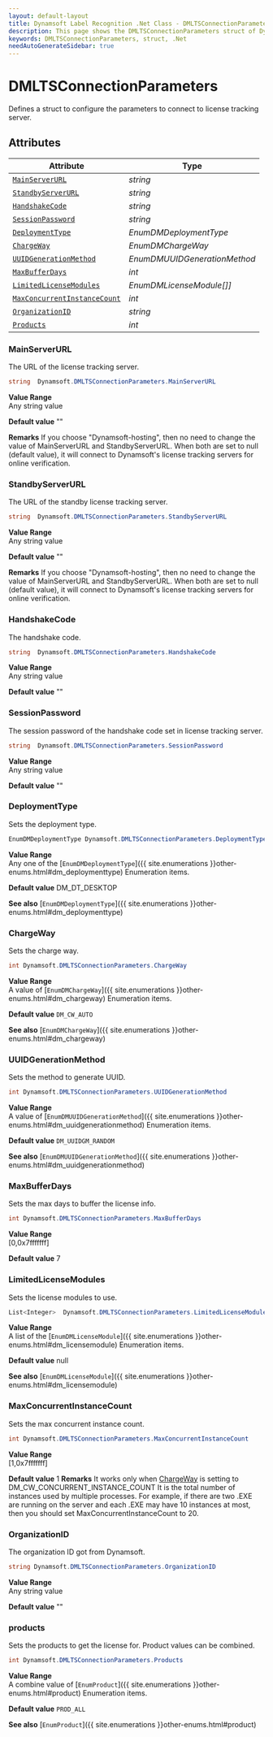 ```yaml
---
layout: default-layout
title: Dynamsoft Label Recognition .Net Class - DMLTSConnectionParameters
description: This page shows the DMLTSConnectionParameters struct of Dynamsoft Label Recognition for .Net Language.
keywords: DMLTSConnectionParameters, struct, .Net
needAutoGenerateSidebar: true
---
```



# DMLTSConnectionParameters
Defines a struct to configure the parameters to connect to license tracking server.  


## Attributes
    
| Attribute | Type |
|---------- | ---- |
| [`MainServerURL`](#mainserverurl) | *string* |
| [`StandbyServerURL`](#standbyserverurl) | *string* |
| [`HandshakeCode`](#handshakecode) | *string* |
| [`SessionPassword`](#sessionpassword) | *string* |
| [`DeploymentType`](#deploymenttype) | *EnumDMDeploymentType* |
| [`ChargeWay`](#chargeway) | *EnumDMChargeWay* |
| [`UUIDGenerationMethod`](#uuidgenerationmethod) | *EnumDMUUIDGenerationMethod* |
| [`MaxBufferDays`](#maxbufferdays) | *int* |
| [`LimitedLicenseModules`](#limitedlicensemodules) | *EnumDMLicenseModule\[\]]* |
| [`MaxConcurrentInstanceCount`](#maxconcurrentinstancecount) | *int* |
| [`OrganizationID`](#organizationid) | *string* |
| [`Products`](#products) | *int* |


### MainServerURL
The URL of the license tracking server.
```csharp
string  Dynamsoft.DMLTSConnectionParameters.MainServerURL
```
**Value Range**   
    Any string value   
      
**Default value**
    ""

**Remarks** 
    If you choose "Dynamsoft-hosting", then no need to change the value of MainServerURL and StandbyServerURL. When both are set to null (default value), it will connect to Dynamsoft's license tracking servers for online verification.   


### StandbyServerURL
The URL of the standby license tracking server.
```csharp
string  Dynamsoft.DMLTSConnectionParameters.StandbyServerURL
```
**Value Range**   
    Any string value   
      
**Default value**
    ""

**Remarks** 
    If you choose "Dynamsoft-hosting", then no need to change the value of MainServerURL and StandbyServerURL. When both are set to null (default value), it will connect to Dynamsoft's license tracking servers for online verification.   


### HandshakeCode
The handshake code.
```csharp
string  Dynamsoft.DMLTSConnectionParameters.HandshakeCode
```
**Value Range**   
    Any string value   
      
**Default value**
    ""

### SessionPassword
The session password of the handshake code set in license tracking server.
```csharp
string  Dynamsoft.DMLTSConnectionParameters.SessionPassword
```
**Value Range**   
    Any string value   
      
**Default value**
    ""

### DeploymentType

Sets the deployment type.

```csharp
EnumDMDeploymentType Dynamsoft.DMLTSConnectionParameters.DeploymentType
```

**Value Range**   
    Any one of the [`EnumDMDeploymentType`]({{ site.enumerations }}other-enums.html#dm_deploymenttype) Enumeration items.   
      
**Default value**
    DM_DT_DESKTOP   
    
**See also**
    [`EnumDMDeploymentType`]({{ site.enumerations }}other-enums.html#dm_deploymenttype)    

### ChargeWay
Sets the charge way.
```csharp
int Dynamsoft.DMLTSConnectionParameters.ChargeWay
```
**Value Range**   
    A value of [`EnumDMChargeWay`]({{ site.enumerations }}other-enums.html#dm_chargeway) Enumeration items.
      
**Default value**
    `DM_CW_AUTO`
    
**See also**
    [`EnumDMChargeWay`]({{ site.enumerations }}other-enums.html#dm_chargeway)
      

### UUIDGenerationMethod
Sets the method to generate UUID.
```csharp
int Dynamsoft.DMLTSConnectionParameters.UUIDGenerationMethod
```
**Value Range**   
    A value of [`EnumDMUUIDGenerationMethod`]({{ site.enumerations }}other-enums.html#dm_uuidgenerationmethod) Enumeration items.
      
**Default value**
    `DM_UUIDGM_RANDOM`
    
**See also**
    [`EnumDMUUIDGenerationMethod`]({{ site.enumerations }}other-enums.html#dm_uuidgenerationmethod)
      

### MaxBufferDays
Sets the max days to buffer the license info.
```csharp
int Dynamsoft.DMLTSConnectionParameters.MaxBufferDays
```
**Value Range**   
    [0,0x7fffffff]   
      
**Default value**
    7

### LimitedLicenseModules
Sets the license modules to use.
```csharp
List<Integer>  Dynamsoft.DMLTSConnectionParameters.LimitedLicenseModules
```
**Value Range**   
    A list of the [`EnumDMLicenseModule`]({{ site.enumerations }}other-enums.html#dm_licensemodule) Enumeration items.   
      
**Default value**
    null
    
**See also**
    [`EnumDMLicenseModule`]({{ site.enumerations }}other-enums.html#dm_licensemodule)    
      

### MaxConcurrentInstanceCount
Sets the max concurrent instance count.
```csharp
int Dynamsoft.DMLTSConnectionParameters.MaxConcurrentInstanceCount
```
**Value Range**   
    [1,0x7fffffff]   
      
**Default value**
    1
**Remarks** 
    It works only when [ChargeWay](#chargeway) is setting to DM_CW_CONCURRENT_INSTANCE_COUNT
    It is the total number of instances used by multiple processes. For example, if there are two .EXE are running on the server and each .EXE may have 10 instances at most, then you should set MaxConcurrentInstanceCount to 20.

### OrganizationID
The organization ID got from Dynamsoft.
```csharp
string Dynamsoft.DMLTSConnectionParameters.OrganizationID
```
**Value Range**   
    Any string value   
      
**Default value**
    ""

### products
Sets the products to get the license for. Product values can be combined.
```csharp
int Dynamsoft.DMLTSConnectionParameters.Products
```
**Value Range**   
    A combine value of [`EnumProduct`]({{ site.enumerations }}other-enums.html#product) Enumeration items.
      
**Default value**
    `PROD_ALL`
    
**See also**
    [`EnumProduct`]({{ site.enumerations }}other-enums.html#product)